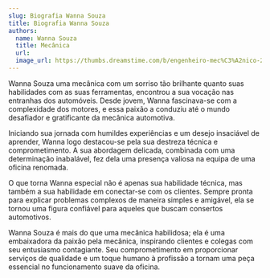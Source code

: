 ```yaml
---
slug: Biografia Wanna Souza
title: Biografia Wanna Souza
authors:
  name: Wanna Souza
  title: Mecânica
  url:
  image_url: https://thumbs.dreamstime.com/b/engenheiro-mec%C3%A2nico-29185768.jpg
---
```


 Wanna Souza uma mecânica com um sorriso tão brilhante quanto suas habilidades com as suas ferramentas, encontrou a sua vocação nas entranhas dos automóveis. Desde jovem, Wanna fascinava-se com a complexidade dos motores, e essa paixão a conduziu até o mundo desafiador e gratificante da mecânica automotiva.

Iniciando sua jornada com humildes experiências e um desejo insaciável de aprender, Wanna logo destacou-se pela sua destreza técnica e comprometimento. A sua abordagem delicada, combinada com uma determinação inabalável, fez dela uma presença valiosa na equipa de uma oficina renomada.

O que torna Wanna especial não é apenas sua habilidade técnica, mas também a sua habilidade em conectar-se com os clientes. Sempre pronta para explicar problemas complexos de maneira simples e amigável, ela se tornou uma figura confiável para aqueles que buscam consertos automotivos.

Wanna Souza é mais do que uma mecânica habilidosa; ela é uma embaixadora da paixão pela mecânica, inspirando clientes e colegas com seu entusiasmo contagiante. Seu comprometimento em proporcionar serviços de qualidade e um toque humano à profissão a tornam uma peça essencial no funcionamento suave da oficina.